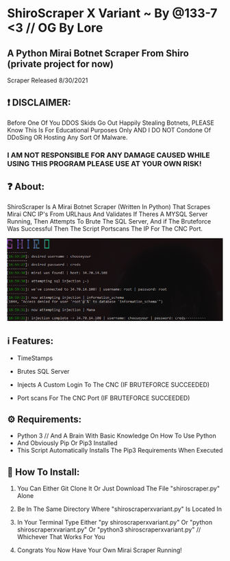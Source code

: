 # ShiroScraper X Variant ~ By @133-7 <3 // OG By Lore

## A Python Mirai Botnet Scraper From Shiro (private project for now) 

Scraper Released 8/30/2021

## ❗️ DISCLAIMER:
Before One Of You DDOS Skids Go Out Happily Stealing Botnets, PLEASE Know This Is For Educational Purposes Only AND I DO NOT Condone Of DDoSing OR Hosting Any Sort Of Malware.

### I AM NOT RESPONSIBLE FOR ANY DAMAGE CAUSED WHILE USING THIS PROGRAM PLEASE USE AT YOUR OWN RISK!


## ❓ About:

ShiroScraper Is A Mirai Botnet Scraper (Written In Python) That Scrapes Mirai CNC IP's From URLhaus And Validates If Theres A MYSQL Server Running, Then Attempts To Brute The SQL Server, And if The Bruteforce Was Successful Then The Script Portscans The IP For The CNC Port.

![Screenshot](Screenshot.png)

##  ℹ️ Features:

* TimeStamps

* Brutes SQL Server

* Injects A Custom Login To The CNC (IF BRUTEFORCE SUCCEEDED)

* Port scans For The CNC Port (IF BRUTEFORCE SUCCEEDED)


## ⚙️ Requirements:

* Python 3 // And A Brain With Basic Knowledge On How To Use Python
* And Obviously Pip Or Pip3 Installed
* This Script Automatically Installs The Pip3 Requirements When Executed

## 🔌 How To Install:

1. You Can Either Git Clone It Or Just Download The File "shiroscraper.py" Alone
 
2. Be In The Same Directory Where "shiroscraperxvariant.py" Is Located In
  
3. In Your Terminal Type Either "py shiroscraperxvariant.py" Or "python shiroscraperxvariant.py" Or "python3 shiroscraperxvariant.py" // Whichever That Works For You
 
4. Congrats You Now Have Your Own Mirai Scraper Running!
